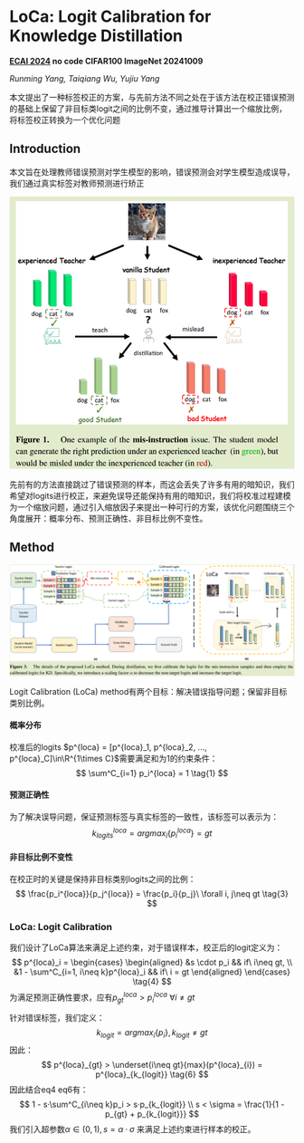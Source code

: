 # LoCa: Logit Calibration for Knowledge Distillation

**[ECAI 2024](https://arxiv.org/abs/2409.04778)	no code	CIFAR100 ImageNet	20241009**

*Runming Yang, Taiqiang Wu, Yujiu Yang*

本文提出了一种标签校正的方案，与先前方法不同之处在于该方法在校正错误预测的基础上保留了非目标类logit之间的比例不变，通过推导计算出一个缩放比例，将标签校正转换为一个优化问题

## Introduction

本文旨在处理教师错误预测对学生模型的影响，错误预测会对学生模型造成误导，我们通过真实标签对教师预测进行矫正

![image-20241009145948474](imgs/image-20241009145948474.png)

先前有的方法直接跳过了错误预测的样本，而这会丢失了许多有用的暗知识，我们希望对logits进行校正，来避免误导还能保持有用的暗知识，我们将校准过程建模为一个缩放问题，通过引入缩放因子来提出一种可行的方案，该优化问题围绕三个角度展开：概率分布、预测正确性、非目标比例不变性。

## Method

![image-20241009155435738](imgs/image-20241009155435738.png)

Logit Calibration (LoCa) method有两个目标：解决错误指导问题；保留非目标类别比例。

#### 概率分布

校准后的logits $p^{loca} = [p^{loca}_1, p^{loca}_2, ..., p^{loca}_C]\in\R^{1\times C}$需要满足和为1的约束条件：
$$
\sum^C_{i=1} p_i^{loca} = 1 \tag{1}
$$

#### 预测正确性

为了解决误导问题，保证预测标签与真实标签的一致性，该标签可以表示为：
$$
k^{loca}_{logits} = argmax_i\{p_i^{loca}\} = gt \tag{2}
$$

#### 非目标比例不变性

在校正时的关键是保持非目标类别logits之间的比例：
$$
\frac{p_i^{loca}}{p_j^{loca}} = \frac{p_i}{p_j}\ \forall i, j\neq gt \tag{3}
$$

### LoCa: Logit Calibration

我们设计了LoCa算法来满足上述约束，对于错误样本，校正后的logit定义为：
$$
p^{loca}_i = \begin{cases}
\begin{aligned}
&s \cdot p_i && if\ i\neq gt, \\
&1 - \sum^C_{i=1, i\neq k}p^{loca}_i && if\ i = gt
\end{aligned}
\end{cases} \tag{4}
$$
为满足预测正确性要求，应有$p^{loca}_{gt} > p^{loca}_i\ \forall i\neq gt$

针对错误标签，我们定义：
$$
k_{logit} = argmax_i\{p_i\}, k_{logit} \neq gt \tag{5}
$$
因此：
$$
p^{loca}_{gt} > \underset{i\neq gt}{max}(p^{loca}_{i}) = p^{loca}_{k_{logit}} \tag{6}
$$
因此结合eq4 eq6有：
$$
1 - s·\sum^C_{i\neq k}p_i > s·p_{k_{logit}} \\
s < \sigma = \frac{1}{1 - p_{gt} + p_{k_{logit}}}
$$
我们引入超参数$\alpha \in (0, 1), s = \alpha · \sigma$ 来满足上述约束进行样本的校正。